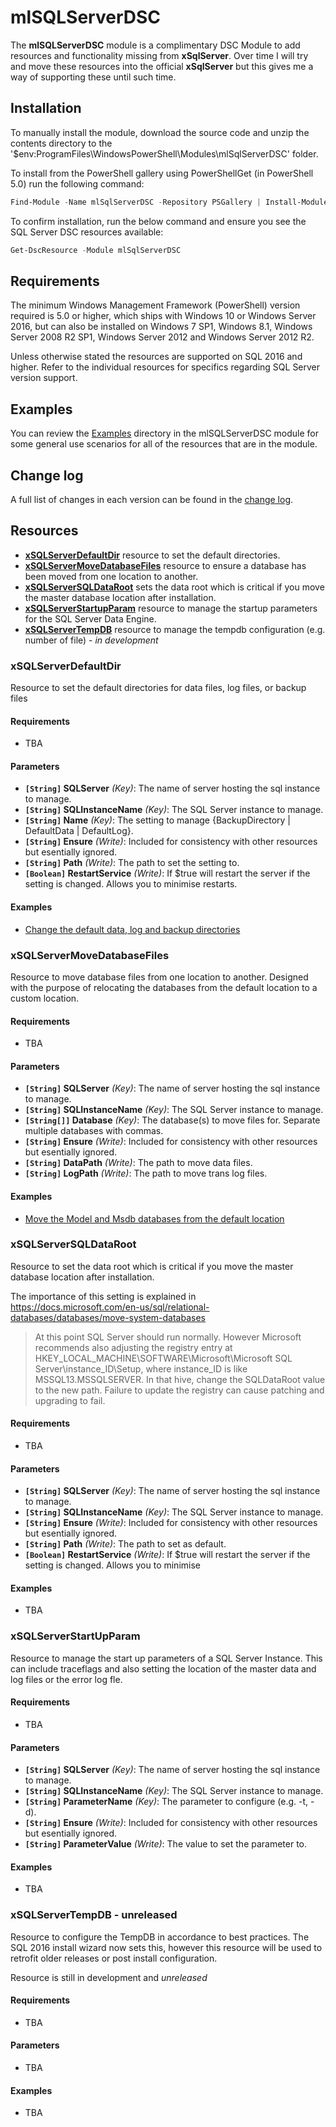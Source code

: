 # mlSQLServerDSC

The **mlSQLServerDSC** module is a complimentary DSC Module to add resources and functionality missing from **xSqlServer**. Over time I will try and move these resources into the official **xSqlServer** but this gives me a way of supporting these until such time.

## Installation

To manually install the module, download the source code and unzip the contents directory to the
'$env:ProgramFiles\WindowsPowerShell\Modules\mlSqlServerDSC' folder.

To install from the PowerShell gallery using PowerShellGet (in PowerShell 5.0) run
the following command:

```powershell
Find-Module -Name mlSqlServerDSC -Repository PSGallery | Install-Module
```

To confirm installation, run the below command and ensure you see the SQL Server
DSC resources available:

```powershell
Get-DscResource -Module mlSqlServerDSC
```

## Requirements

The minimum Windows Management Framework (PowerShell) version required is 5.0 or
higher, which ships with Windows 10 or Windows Server 2016, but can also be
installed on Windows 7 SP1, Windows 8.1, Windows Server 2008 R2 SP1,
Windows Server 2012 and Windows Server 2012 R2.

Unless otherwise stated the resources are supported on SQL 2016 and higher. Refer to the individual resources for specifics regarding SQL Server version support.

## Examples

You can review the [Examples](/Examples) directory in the mlSQLServerDSC module for
some general use scenarios for all of the resources that are in the module.

## Change log

A full list of changes in each version can be found in the [change log](CHANGELOG.md).

## Resources

* [**xSQLServerDefaultDir**](#xsqlserverdefaultdir) resource to set the default directories.
* [**xSQLServerMoveDatabaseFiles**](#xsqlservermovedatabasefiles)
  resource to ensure a database has been moved from one location to another.
* [**xSQLServerSQLDataRoot**](#xsqlserversqldataroot)
  sets the data root which is critical if you move the master database location after installation.
* [**xSQLServerStartupParam**](#xsqlserverstartupparam)
  resource to manage the startup parameters for the SQL Server Data Engine.
* [**xSQLServerTempDB**](#xsqlservertempdb)
  resource to manage the tempdb configuration (e.g. number of file) - *in development*

### xSQLServerDefaultDir

Resource to set the default directories for data files, log files, or backup files

#### Requirements

* TBA

#### Parameters

* **`[String]` SQLServer** _(Key)_: The name of server hosting the sql instance to manage.
* **`[String]` SQLInstanceName** _(Key)_: The SQL Server instance to manage.
* **`[String]` Name** _(Key)_: The setting to manage {BackupDirectory | DefaultData | DefaultLog}.
* **`[String]` Ensure** _(Write)_: Included for consistency with other resources but esentially ignored.
* **`[String]` Path** _(Write)_: The path to set the setting to.
* **`[Boolean]` RestartService** _(Write)_: If $true will restart the server if the setting is changed. Allows you to minimise restarts.

#### Examples

* [Change the default data, log and backup directories](/Examples/SampleChangeDBDefaultDirs.ps1)


### xSQLServerMoveDatabaseFiles

Resource to move database files from one location to another. Designed with the purpose of relocating the databases from the default location to a custom location.

#### Requirements

* TBA

#### Parameters

* **`[String]` SQLServer** _(Key)_: The name of server hosting the sql instance to manage.
* **`[String]` SQLInstanceName** _(Key)_: The SQL Server instance to manage.
* **`[String[]]` Database** _(Key)_: The database(s) to move files for. Separate multiple databases with commas.
* **`[String]` Ensure** _(Write)_: Included for consistency with other resources but esentially ignored.
* **`[String]` DataPath** _(Write)_: The path to move data files.
* **`[String]` LogPath** _(Write)_: The path to move trans log files.

#### Examples

* [Move the Model and Msdb databases from the default location](/Examples/SampleMoveDbFiles.ps1)

### xSQLServerSQLDataRoot

 Resource to set the data root which is critical if you move the master database location after installation. 

 The importance of this setting is explained in https://docs.microsoft.com/en-us/sql/relational-databases/databases/move-system-databases
> At this point SQL Server should run normally. However Microsoft recommends also adjusting the registry entry at HKEY_LOCAL_MACHINE\SOFTWARE\Microsoft\Microsoft SQL Server\instance_ID\Setup, where instance_ID is like MSSQL13.MSSQLSERVER. In that hive, change the SQLDataRoot value to the new path. Failure to update the registry can cause patching and upgrading to fail.

#### Requirements

* TBA

#### Parameters

* **`[String]` SQLServer** _(Key)_: The name of server hosting the sql instance to manage.
* **`[String]` SQLInstanceName** _(Key)_: The SQL Server instance to manage.
* **`[String]` Ensure** _(Write)_: Included for consistency with other resources but esentially ignored.
* **`[String]` Path** _(Write)_: The path to set as default.
* **`[Boolean]` RestartService** _(Write)_: If $true will restart the server if the setting is changed. Allows you to minimise 

#### Examples

* TBA


### xSQLServerStartUpParam

Resource to manage the start up parameters of a SQL Server Instance. This can include traceflags and also setting the location of the master data and log files or the error log fle.

#### Requirements

* TBA

#### Parameters

* **`[String]` SQLServer** _(Key)_: The name of server hosting the sql instance to manage.
* **`[String]` SQLInstanceName** _(Key)_: The SQL Server instance to manage.
* **`[String]` ParameterName** _(Key)_: The parameter to configure (e.g. -t, -d).
* **`[String]` Ensure** _(Write)_: Included for consistency with other resources but esentially ignored.
* **`[String]` ParameterValue** _(Write)_: The value to set the parameter to.

#### Examples

* TBA

### xSQLServerTempDB - unreleased

Resource to configure the TempDB in accordance to best practices. The SQL 2016 install wizard now sets this, however this resource will be used to retrofit older releases or post install configuration.

Resource is still in development and *unreleased*

#### Requirements

* TBA

#### Parameters

* TBA

#### Examples

* TBA